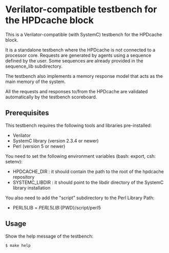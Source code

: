 # Verilator-compatible testbench for the HPDcache block

This is a Verilator-compatible (with SystemC) testbench for the HPDcache block.

It is a standalone testbench where the HPDcache is not connected to a processor
core. Requests are generated by agents using a sequence defined by the user.
Some sequences are already provided in the sequence_lib subdirectory.

The testbench also implements a memory response model that acts as the main
memory of the system.

All the requests and responses to/from the HPDcache are validated automatically
by the testbench scoreboard.

## Prerequisites

This testbench requires the following tools and libraries pre-installed:

- Verilator
- SystemC library (version 2.3.4 or newer)
- Perl (version 5 or newer)

You need to set the following environment variables (bash: export, csh: setenv):

- HPDCACHE_DIR : it should contain the path to the root of the hpdcache repository
- SYSTEMC_LIBDIR : it should point to the libdir directory of the SystemC
                   library installation

You also need to add the "script" subdirectory to the Perl Library Path:

- PERL5LIB = ${PERL5LIB}:${PWD}/script/perl5

## Usage

Show the help message of the testbench:
```bash
$ make help
```
